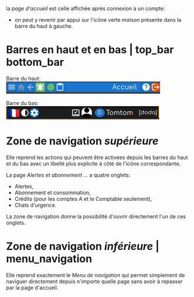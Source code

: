 la _page d'accueil_ est celle affichée après connexion à un compte:
- on peut y revenir par appui sur l'icône verte _maison_ présente dans la barre du haut à gauche.

# Barres en haut et en bas | top_bar bottom_bar
Barre du haut: 
<img src="top_bar.png" style="background-color:white">

Barre du bas: 
<img src="bottom_bar.png" style="background-color:white">
 
# Zone de navigation _supérieure_
Elle reprend les actions qui peuvent être activées depuis les barres du haut et du bas avec un libellé plus explicite à côté de l'icône correspondante.

La page _Alertes et abonnement ..._ a quatre onglets: 
- Alertes,
- Abonnement et consommation,
- Crédits (pour les comptes A et le Comptable seulement),
- Chats d'urgence.

La zone de navigation donne la possibilité d'ouvrir directement l'un de ces onglets.

# Zone de navigation _inférieure_ | menu_navigation

Elle reprend exactement le _Menu de navigation_ qui permet simplement de naviguer directement depuis n'importe quelle page sans avoir à repasser par la page d'accueil.
